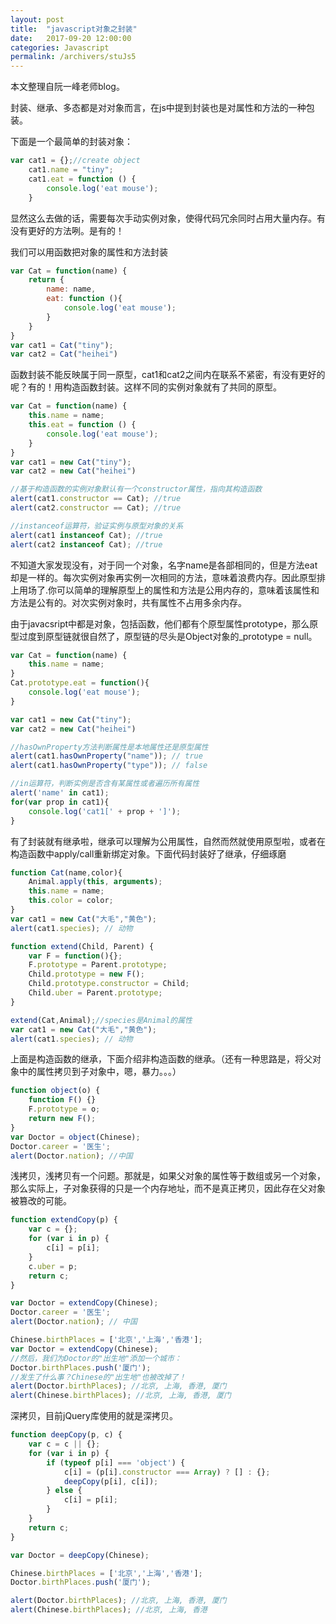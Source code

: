 ```yaml
---
layout: post
title:  "javascript对象之封装"
date:   2017-09-20 12:00:00
categories: Javascript
permalink: /archivers/stuJs5
---
```

本文整理自阮一峰老师blog。

封装、继承、多态都是对对象而言，在js中提到封装也是对属性和方法的一种包装。

下面是一个最简单的封装对象：

```javascript
var cat1 = {};//create object
    cat1.name = "tiny";
    cat1.eat = function () {
        console.log('eat mouse');
    }
```

显然这么去做的话，需要每次手动实例对象，使得代码冗余同时占用大量内存。有没有更好的方法咧。是有的！

我们可以用函数把对象的属性和方法封装

```javascript
var Cat = function(name) {
    return {
        name: name,
        eat: function (){
            console.log('eat mouse');
        }
    }
}
var cat1 = Cat("tiny");
var cat2 = Cat("heihei")
```

函数封装不能反映属于同一原型，cat1和cat2之间内在联系不紧密，有没有更好的呢？有的！用构造函数封装。这样不同的实例对象就有了共同的原型。

```javascript
var Cat = function(name) {
    this.name = name;
    this.eat = function () {
        console.log('eat mouse');
    }
}
var cat1 = new Cat("tiny");
var cat2 = new Cat("heihei")

//基于构造函数的实例对象默认有一个constructor属性，指向其构造函数
alert(cat1.constructor == Cat); //true
alert(cat2.constructor == Cat); //true

//instanceof运算符，验证实例与原型对象的关系
alert(cat1 instanceof Cat); //true
alert(cat2 instanceof Cat); //true
```

不知道大家发现没有，对于同一个对象，名字name是各部相同的，但是方法eat却是一样的。每次实例对象再实例一次相同的方法，意味着浪费内存。因此原型排上用场了.你可以简单的理解原型上的属性和方法是公用内存的，意味着该属性和方法是公有的。对次实例对象时，共有属性不占用多余内存。

由于javacsript中都是对象，包括函数，他们都有个原型属性prototype，那么原型过度到原型链就很自然了，原型链的尽头是Object对象的_prototype = null。

```javascript
var Cat = function(name) {
    this.name = name;
}
Cat.prototype.eat = function(){
    console.log('eat mouse');
}

var cat1 = new Cat("tiny");
var cat2 = new Cat("heihei")

//hasOwnProperty方法判断属性是本地属性还是原型属性
alert(cat1.hasOwnProperty("name")); // true
alert(cat1.hasOwnProperty("type")); // false

//in运算符，判断实例是否含有某属性或者遍历所有属性
alert('name' in cat1);
for(var prop in cat1){
    console.log('cat1[' + prop + ']');
}
```

有了封装就有继承啦，继承可以理解为公用属性，自然而然就使用原型啦，或者在构造函数中apply/call重新绑定对象。下面代码封装好了继承，仔细琢磨

```javascript
function Cat(name,color){
    Animal.apply(this, arguments);
    this.name = name;
    this.color = color;
}
var cat1 = new Cat("大毛","黄色");
alert(cat1.species); // 动物

function extend(Child, Parent) {
    var F = function(){};
    F.prototype = Parent.prototype;
    Child.prototype = new F();
    Child.prototype.constructor = Child;
    Child.uber = Parent.prototype;
}

extend(Cat,Animal);//species是Animal的属性
var cat1 = new Cat("大毛","黄色");
alert(cat1.species); // 动物
```


上面是构造函数的继承，下面介绍非构造函数的继承。（还有一种思路是，将父对象中的属性拷贝到子对象中，嗯，暴力。。。）

```javascript
function object(o) {
    function F() {}
    F.prototype = o;
    return new F();
}
var Doctor = object(Chinese);
Doctor.career = '医生';
alert(Doctor.nation); //中国
```
浅拷贝，浅拷贝有一个问题。那就是，如果父对象的属性等于数组或另一个对象，那么实际上，子对象获得的只是一个内存地址，而不是真正拷贝，因此存在父对象被篡改的可能。

```javascript
function extendCopy(p) {
    var c = {};
    for (var i in p) {
        c[i] = p[i];
    }
    c.uber = p;
    return c;
}

var Doctor = extendCopy(Chinese);
Doctor.career = '医生';
alert(Doctor.nation); // 中国

Chinese.birthPlaces = ['北京','上海','香港'];
var Doctor = extendCopy(Chinese);
//然后，我们为Doctor的"出生地"添加一个城市：
Doctor.birthPlaces.push('厦门');
//发生了什么事？Chinese的"出生地"也被改掉了！
alert(Doctor.birthPlaces); //北京, 上海, 香港, 厦门
alert(Chinese.birthPlaces); //北京, 上海, 香港, 厦门
```

深拷贝，目前jQuery库使用的就是深拷贝。

```javascript
function deepCopy(p, c) {
    var c = c || {};
    for (var i in p) {
        if (typeof p[i] === 'object') {
            c[i] = (p[i].constructor === Array) ? [] : {};
            deepCopy(p[i], c[i]);
        } else {
            c[i] = p[i];
        }
    }
    return c;
}

var Doctor = deepCopy(Chinese);

Chinese.birthPlaces = ['北京','上海','香港'];
Doctor.birthPlaces.push('厦门');

alert(Doctor.birthPlaces); //北京, 上海, 香港, 厦门
alert(Chinese.birthPlaces); //北京, 上海, 香港
```
